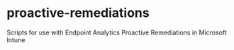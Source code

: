 # proactive-remediations
Scripts for use with Endpoint Analytics Proactive Remediations in Microsoft Intune
